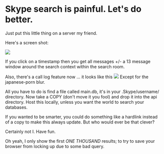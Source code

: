 # Skype search is painful. Let's do better.

Just put this little thing on a server my friend.

Here's a screen shot:

<img src=http://i.imgur.com/cIHy9gb.png>

If you click on a timestamp then you get all messages +/- a 13 message window around the search context within the search room.

Also, there's a call log feature now ... it looks like this
<img src=http://i.imgur.com/ea3AxOg.png>
Except for the japanese-porn blur.

All you have to do is find a file called main.db, it's in your .Skype/username/ directory.  Now take a COPY (don't move it you fool) and drop it into the api directory.  Host this locally, unless you want the world to search your databases.

If you wanted to be smarter, you could do something like a hardlink instead of a copy to make this always update.  But who would ever be that clever?

Certainly not I.  Have fun.

Oh yeah, I only show the first *ONE THOUSAND* results; to try to save your browser from locking up due to some bad query.
